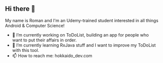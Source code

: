 ## Hi there 👋

My name is Roman and I'm an Udemy-trained student interested in all things Android & Computer Science!
- 🔭 I’m currently working on ToDoList, building an app for people who want to put their affairs in order.
- 🌱 I’m currently learning RxJava stuff and I want to improve my ToDoList with this tool.
- 📫 How to reach me: hokkaido_dev.com
<!--
**HokkaidoDev/HokkaidoDev** is a ✨ _special_ ✨ repository because its `README.md` (this file) appears on your GitHub profile.

Here are some ideas to get you started:

- 🔭 I’m currently working on ...
- 🌱 I’m currently learning ...
- 👯 I’m looking to collaborate on ...
- 🤔 I’m looking for help with ...
- 💬 Ask me about ...
- 📫 How to reach me: ...
- 😄 Pronouns: ...
- ⚡ Fun fact: ...
-->
